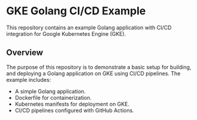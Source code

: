 # GKE Golang CI/CD Example

This repository contains an example Golang application with CI/CD integration for Google Kubernetes Engine (GKE).

## Overview

The purpose of this repository is to demonstrate a basic setup for building, and deploying a Golang application on GKE using CI/CD pipelines. The example includes:

- A simple Golang application.
- Dockerfile for containerization.
- Kubernetes manifests for deployment on GKE.
- CI/CD pipelines configured with GitHub Actions.
